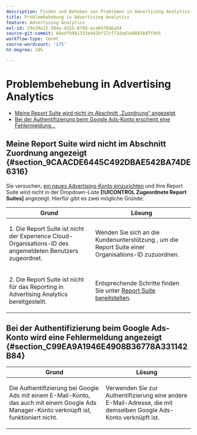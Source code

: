 ```yaml
---
description: Finden und Beheben von Problemen in Advertising Analytics.
title: Problembehebung in Advertising Analytics
feature: Advertising Analytics
exl-id: 29e39a15-504a-4155-8794-aceb47046a54
source-git-commit: 6bedfb9b1333a442bf17cf71dad1e0883b97fd45
workflow-type: tm+mt
source-wordcount: '175'
ht-degree: 18%

---
```


# Problembehebung in Advertising Analytics

* [Meine Report Suite wird nicht im Abschnitt „Zuordnung“ angezeigt](/help/integrate/c-advertising-analytics/c-adanalytics-workflow/aa-troubleshooting.md#section_9CAACDE6445C492DBAE542BA74DE6316)
* [Bei der Authentifizierung beim Google Ads-Konto erscheint eine Fehlermeldung…](/help/integrate/c-advertising-analytics/c-adanalytics-workflow/aa-troubleshooting.md#section_C99EA9A1946E4908B36778A331142B84)

## Meine Report Suite wird nicht im Abschnitt Zuordnung angezeigt {#section_9CAACDE6445C492DBAE542BA74DE6316}

Sie versuchen, [ein neues Advertising-Konto einzurichten](/help/integrate/c-advertising-analytics/c-adanalytics-workflow/aa-create-ad-account.md) und Ihre Report Suite wird nicht in der Dropdown-Liste **[!UICONTROL Zugeordnete Report Suites]** angezeigt. Hierfür gibt es zwei mögliche Gründe:

<table id="table_271D7E817B4C44818717A47C3223E592"> 
 <thead> 
  <tr> 
   <th colname="col1" class="entry"> Grund </th> 
   <th colname="col2" class="entry"> Lösung </th> 
  </tr>
 </thead>
 <tbody> 
  <tr> 
   <td colname="col1"> <p>1. Die Report Suite ist nicht der Experience Cloud-Organisations-ID des angemeldeten Benutzers zugeordnet. </p> </td> 
   <td colname="col2"> <p>Wenden Sie sich an die Kundenunterstützung , um die Report Suite einer Organisations-ID zuzuordnen.</p> </td> 
  </tr> 
  <tr> 
   <td colname="col1"> <p>2. Die Report Suite ist nicht für das Reporting in Advertising Analytics bereitgestellt. </p> </td> 
   <td colname="col2"> <p>Entsprechende Schritte finden Sie unter <a href="/help/integrate/c-advertising-analytics/c-adanalytics-workflow/aa-provision-rs.md"  >Report Suite bereitstellen</a>. </p> </td> 
  </tr> 
 </tbody> 
</table>

## Bei der Authentifizierung beim Google Ads-Konto wird eine Fehlermeldung angezeigt {#section_C99EA9A1946E4908B36778A331142B84}

<table id="table_F1C1192BF40C43CE8600B1BB417A7269"> 
 <thead> 
  <tr> 
   <th colname="col1" class="entry"> Grund </th> 
   <th colname="col2" class="entry"> Lösung </th> 
  </tr>
 </thead>
 <tbody> 
  <tr> 
   <td colname="col1"> <p>Die Authentifizierung bei Google Ads mit einem E-Mail-Konto, das auch mit einem Google Ads Manager-Konto verknüpft ist, funktioniert nicht. </p> </td> 
   <td colname="col2"> <p>Verwenden Sie zur Authentifizierung eine andere E-Mail-Adresse, die mit demselben Google Ads-Konto verknüpft ist. </p> </td> 
  </tr> 
 </tbody> 
</table>
